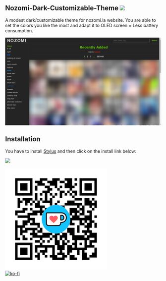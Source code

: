 ## Nozomi-Dark-Customizable-Theme ![](https://img.shields.io/badge/License-GPLv3-blue.svg)
A modest dark/customizable theme for nozomi.la website.
You are able to set the colors you like the most and adapt it to OLED screen = Less battery consumption.

![](https://raw.githubusercontent.com/Knighto00/Stylus_Nozomi-Dark-Customizable-Theme/main/img/output-onlinetools.png)

## Installation
You have to install [Stylus](https://add0n.com/stylus.html) and then click on the install link below:

[![](https://img.shields.io/badge/Userstyles.world-Install-02756d.svg?longCache=true&style=flat)](https://userstyles.world/api/style/9308.user.css)

[![ko-fi-qrcode](https://raw.githubusercontent.com/Knighto00/Stylus_Nozomi-Dark-Customizable-Theme/main/img/qrcode-ko-fi.png)](https://ko-fi.com/G2G2SEZDE)  
[![ko-fi](https://storage.ko-fi.com/cdn/brandasset/kofi_s_tag_dark.png)](https://ko-fi.com/G2G2SEZDE)
